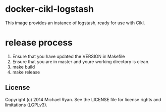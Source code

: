 # docker-cikl-logstash
This image provides an instance of logstash, ready for use with Cikl.

# release process

1. Ensure that you have updated the VERSION in Makefile
2. Ensure that you are in master and youre working directory is clean.
2. make build
3. make release

## License

Copyright (c) 2014 Michael Ryan. See the LICENSE file for license rights and limitations (LGPLv3).

